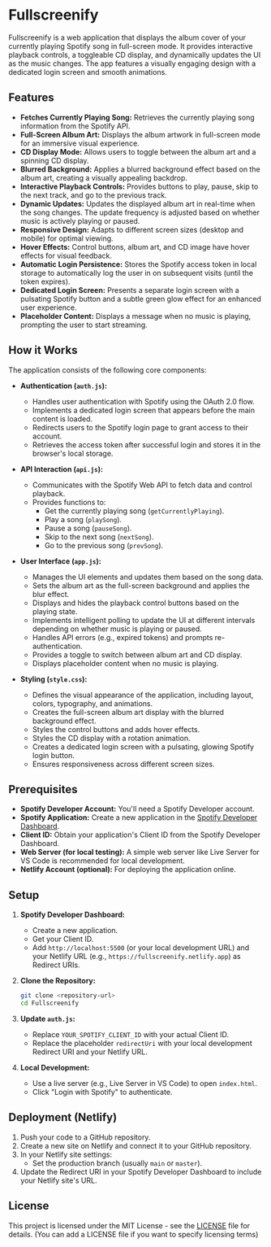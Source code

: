 # Fullscreenify

Fullscreenify is a web application that displays the album cover of your currently playing Spotify song in full-screen mode. It provides interactive playback controls, a toggleable CD display, and dynamically updates the UI as the music changes. The app features a visually engaging design with a dedicated login screen and smooth animations.

## Features

-   **Fetches Currently Playing Song:** Retrieves the currently playing song information from the Spotify API.
-   **Full-Screen Album Art:** Displays the album artwork in full-screen mode for an immersive visual experience.
-   **CD Display Mode:** Allows users to toggle between the album art and a spinning CD display.
-   **Blurred Background:** Applies a blurred background effect based on the album art, creating a visually appealing backdrop.
-   **Interactive Playback Controls:** Provides buttons to play, pause, skip to the next track, and go to the previous track.
-   **Dynamic Updates:** Updates the displayed album art in real-time when the song changes. The update frequency is adjusted based on whether music is actively playing or paused.
-   **Responsive Design:** Adapts to different screen sizes (desktop and mobile) for optimal viewing.
-   **Hover Effects:** Control buttons, album art, and CD image have hover effects for visual feedback.
-   **Automatic Login Persistence:** Stores the Spotify access token in local storage to automatically log the user in on subsequent visits (until the token expires).
-   **Dedicated Login Screen:** Presents a separate login screen with a pulsating Spotify button and a subtle green glow effect for an enhanced user experience.
-   **Placeholder Content:** Displays a message when no music is playing, prompting the user to start streaming.

## How it Works

The application consists of the following core components:

-   **Authentication (`auth.js`):**
    -   Handles user authentication with Spotify using the OAuth 2.0 flow.
    -   Implements a dedicated login screen that appears before the main content is loaded.
    -   Redirects users to the Spotify login page to grant access to their account.
    -   Retrieves the access token after successful login and stores it in the browser's local storage.

-   **API Interaction (`api.js`):**
    -   Communicates with the Spotify Web API to fetch data and control playback.
    -   Provides functions to:
        -   Get the currently playing song (`getCurrentlyPlaying`).
        -   Play a song (`playSong`).
        -   Pause a song (`pauseSong`).
        -   Skip to the next song (`nextSong`).
        -   Go to the previous song (`prevSong`).

-   **User Interface (`app.js`):**
    -   Manages the UI elements and updates them based on the song data.
    -   Sets the album art as the full-screen background and applies the blur effect.
    -   Displays and hides the playback control buttons based on the playing state.
    -   Implements intelligent polling to update the UI at different intervals depending on whether music is playing or paused.
    -   Handles API errors (e.g., expired tokens) and prompts re-authentication.
    -   Provides a toggle to switch between album art and CD display.
    -   Displays placeholder content when no music is playing.

-   **Styling (`style.css`):**
    -   Defines the visual appearance of the application, including layout, colors, typography, and animations.
    -   Creates the full-screen album art display with the blurred background effect.
    -   Styles the control buttons and adds hover effects.
    -   Styles the CD display with a rotation animation.
    -   Creates a dedicated login screen with a pulsating, glowing Spotify login button.
    -   Ensures responsiveness across different screen sizes.

## Prerequisites

-   **Spotify Developer Account:** You'll need a Spotify Developer account.
-   **Spotify Application:** Create a new application in the [Spotify Developer Dashboard](https://developer.spotify.com/dashboard/).
-   **Client ID:** Obtain your application's Client ID from the Spotify Developer Dashboard.
-   **Web Server (for local testing):** A simple web server like Live Server for VS Code is recommended for local development.
-   **Netlify Account (optional):** For deploying the application online.

## Setup

1. **Spotify Developer Dashboard:**
    -   Create a new application.
    -   Get your Client ID.
    -   Add `http://localhost:5500` (or your local development URL) and your Netlify URL (e.g., `https://fullscreenify.netlify.app`) as Redirect URIs.
2. **Clone the Repository:**

    ```bash
    git clone <repository-url>
    cd Fullscreenify
    ```
3. **Update `auth.js`:**
    -   Replace `YOUR_SPOTIFY_CLIENT_ID` with your actual Client ID.
    -   Replace the placeholder `redirectUri` with your local development Redirect URI and your Netlify URL.
4. **Local Development:**
    -   Use a live server (e.g., Live Server in VS Code) to open `index.html`.
    -   Click "Login with Spotify" to authenticate.

## Deployment (Netlify)

1. Push your code to a GitHub repository.
2. Create a new site on Netlify and connect it to your GitHub repository.
3. In your Netlify site settings:
    -   Set the production branch (usually `main` or `master`).
4. Update the Redirect URI in your Spotify Developer Dashboard to include your Netlify site's URL.

## License

This project is licensed under the MIT License - see the [LICENSE](LICENSE) file for details. (You can add a LICENSE file if you want to specify licensing terms)